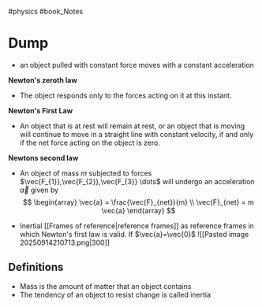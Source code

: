 #physics #book_Notes 


# Dump
- an object pulled with constant force moves with a constant acceleration


**Newton's zeroth law** 
- The object responds only to the forces acting on it at this instant. 

**Newton's First Law**
- An object that is at rest will remain at rest, or an object that is moving will continue to move in a straight line with constant velocity, if and only if the net force acting on the object is zero. 


**Newtons second law**
- An object of mass $m$ subjected to forces $\vec{F_{1}},\vec{F_{2}},\vec{F_{3}} \dots$ will undergo an acceleration $\vec{a}$ given by 
$$
\begin{array}
\vec{a} = \frac{\vec{F}_{net}}{m} \\
\vec{F}_{net} = m \vec{a}
\end{array}
$$


- Inertial [[Frames of reference|reference frames]] as reference frames in which Newton's first law is valid. If $\vec{a}=\vec{0}$ 
![[Pasted image 20250914210713.png|300]]


## Definitions 
- Mass is the amount of matter that an object contains
- The tendency of an object to resist change is called inertia 


